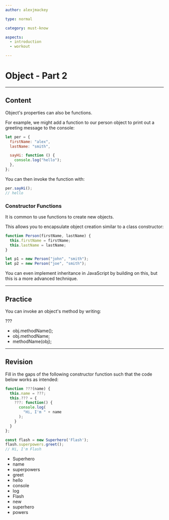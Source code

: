 ```yaml
---
author: alexjmackey

type: normal

category: must-know

aspects:
  - introduction
  - workout

---
```


# Object - Part 2

---
## Content

Object's properties can also be functions.

For example, we might add a function to our person object to print out a greeting message to the console:

```javascript
let per = {
  firstName: "alex",
  lastName: "smith",

  sayHi: function () {
    console.log("hello");
  },
};
```

You can then invoke the function with:

```javascript
per.sayHi();
// hello
```

### Constructor Functions

It is common to use functions to create new objects.

This allows you to encapsulate object creation similar to a class constructor:

```javascript
function Person(firstName, lastName) {
  this.firstName = firstName;
  this.lastName = lastName;
}

let p1 = new Person("john", "smith");
let p2 = new Person("joe", "smith");
```

You can even implement inheritance in JavaScript by building on this, but this is a more advanced technique.

---
## Practice

You can invoke an object's method by writing:

???

* obj.methodName();
* obj.methodName;
* methodName(obj);

---
## Revision

Fill in the gaps of the following constructor function such that the code below works as intended:

```javascript
function ???(name) {
  this.name = ???;
  this.??? = {
    ???: function() {
      console.log(
        "Hi, I'm " + name
      );
    }
  }
};

const flash = new Superhero('Flash');
flash.superpowers.greet();
// Hi, I'm Flash
```

* Superhero
* name
* superpowers
* greet
* hello
* console
* log
* Flash
* new
* superhero
* powers